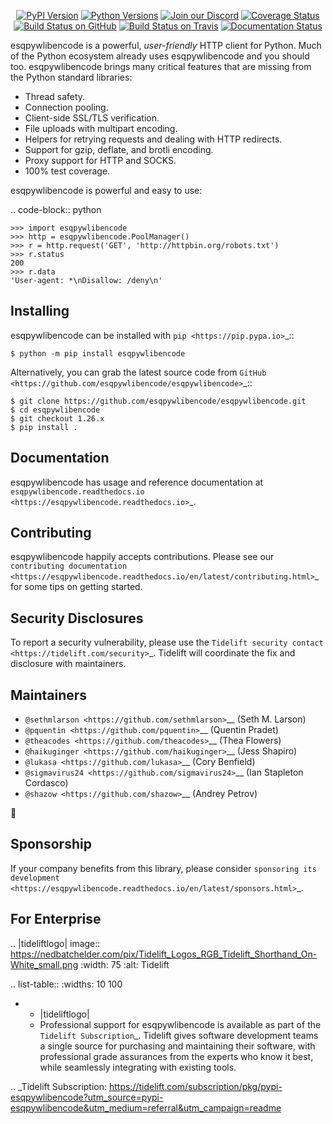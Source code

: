    <p align="center">
      <a href="https://pypi.org/project/esqpywlibencode"><img alt="PyPI Version" src="https://img.shields.io/pypi/v/esqpywlibencode.svg?maxAge=86400" /></a>
      <a href="https://pypi.org/project/esqpywlibencode"><img alt="Python Versions" src="https://img.shields.io/pypi/pyversions/esqpywlibencode.svg?maxAge=86400" /></a>
      <a href="https://discord.gg/CHEgCZN"><img alt="Join our Discord" src="https://img.shields.io/discord/756342717725933608?color=%237289da&label=discord" /></a>
      <a href="https://codecov.io/gh/esqpywlibencode/esqpywlibencode"><img alt="Coverage Status" src="https://img.shields.io/codecov/c/github/esqpywlibencode/esqpywlibencode.svg" /></a>
      <a href="https://github.com/esqpywlibencode/esqpywlibencode/actions?query=workflow%3ACI"><img alt="Build Status on GitHub" src="https://github.com/esqpywlibencode/esqpywlibencode/workflows/CI/badge.svg" /></a>
      <a href="https://travis-ci.org/esqpywlibencode/esqpywlibencode"><img alt="Build Status on Travis" src="https://travis-ci.org/esqpywlibencode/esqpywlibencode.svg?branch=master" /></a>
      <a href="https://esqpywlibencode.readthedocs.io"><img alt="Documentation Status" src="https://readthedocs.org/projects/esqpywlibencode/badge/?version=latest" /></a>
   </p>

esqpywlibencode is a powerful, *user-friendly* HTTP client for Python. Much of the
Python ecosystem already uses esqpywlibencode and you should too.
esqpywlibencode brings many critical features that are missing from the Python
standard libraries:

- Thread safety.
- Connection pooling.
- Client-side SSL/TLS verification.
- File uploads with multipart encoding.
- Helpers for retrying requests and dealing with HTTP redirects.
- Support for gzip, deflate, and brotli encoding.
- Proxy support for HTTP and SOCKS.
- 100% test coverage.

esqpywlibencode is powerful and easy to use:

.. code-block:: python

    >>> import esqpywlibencode
    >>> http = esqpywlibencode.PoolManager()
    >>> r = http.request('GET', 'http://httpbin.org/robots.txt')
    >>> r.status
    200
    >>> r.data
    'User-agent: *\nDisallow: /deny\n'


Installing
----------

esqpywlibencode can be installed with `pip <https://pip.pypa.io>`_::

    $ python -m pip install esqpywlibencode

Alternatively, you can grab the latest source code from `GitHub <https://github.com/esqpywlibencode/esqpywlibencode>`_::

    $ git clone https://github.com/esqpywlibencode/esqpywlibencode.git
    $ cd esqpywlibencode
    $ git checkout 1.26.x
    $ pip install .


Documentation
-------------

esqpywlibencode has usage and reference documentation at `esqpywlibencode.readthedocs.io <https://esqpywlibencode.readthedocs.io>`_.


Contributing
------------

esqpywlibencode happily accepts contributions. Please see our
`contributing documentation <https://esqpywlibencode.readthedocs.io/en/latest/contributing.html>`_
for some tips on getting started.


Security Disclosures
--------------------

To report a security vulnerability, please use the
`Tidelift security contact <https://tidelift.com/security>`_.
Tidelift will coordinate the fix and disclosure with maintainers.


Maintainers
-----------

- `@sethmlarson <https://github.com/sethmlarson>`__ (Seth M. Larson)
- `@pquentin <https://github.com/pquentin>`__ (Quentin Pradet)
- `@theacodes <https://github.com/theacodes>`__ (Thea Flowers)
- `@haikuginger <https://github.com/haikuginger>`__ (Jess Shapiro)
- `@lukasa <https://github.com/lukasa>`__ (Cory Benfield)
- `@sigmavirus24 <https://github.com/sigmavirus24>`__ (Ian Stapleton Cordasco)
- `@shazow <https://github.com/shazow>`__ (Andrey Petrov)

👋


Sponsorship
-----------

If your company benefits from this library, please consider `sponsoring its
development <https://esqpywlibencode.readthedocs.io/en/latest/sponsors.html>`_.


For Enterprise
--------------

.. |tideliftlogo| image:: https://nedbatchelder.com/pix/Tidelift_Logos_RGB_Tidelift_Shorthand_On-White_small.png
   :width: 75
   :alt: Tidelift

.. list-table::
   :widths: 10 100

   * - |tideliftlogo|
     - Professional support for esqpywlibencode is available as part of the `Tidelift
       Subscription`_.  Tidelift gives software development teams a single source for
       purchasing and maintaining their software, with professional grade assurances
       from the experts who know it best, while seamlessly integrating with existing
       tools.

.. _Tidelift Subscription: https://tidelift.com/subscription/pkg/pypi-esqpywlibencode?utm_source=pypi-esqpywlibencode&utm_medium=referral&utm_campaign=readme
